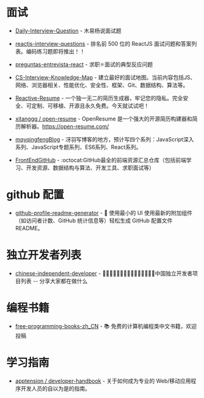 # 面试
+ [Daily-Interview-Question](https://github.com/Advanced-Frontend/Daily-Interview-Question) - 木易杨说面试题
+ [reactjs-interview-questions](https://github.com/sudheerj/reactjs-interview-questions) - 排名前 500 位的 ReactJS 面试问题和答案列表。编码练习题即将推出！！
+ [preguntas-entrevista-react](https://github.com/midudev/preguntas-entrevista-react) - 求职⚛️面试的典型反应问题
+ [CS-Interview-Knowledge-Map](https://github.com/InterviewMap/CS-Interview-Knowledge-Map) - 建立最好的面试地图。当前内容包括JS、网络、浏览器相关、性能优化、安全性、框架、Git、数据结构、算法等。
+ [Reactive-Resume](https://github.com/AmruthPillai/Reactive-Resume) - 一个独一无二的简历生成器，牢记您的隐私。完全安全、可定制、可移植、开源且永久免费。今天就试试吧！
+ [xitanggg / open-resume](https://github.com/xitanggg/open-resume) - OpenResume 是一个强大的开源简历构建器和简历解析器。https://open-resume.com/

+ [mqyqingfengBlog](https://github.com/mqyqingfeng/Blog) - 冴羽写博客的地方，预计写四个系列：JavaScript深入系列、JavaScript专题系列、ES6系列、React系列。

+ [FrontEndGitHub](https://github.com/FrontEndGitHub/FrontEndGitHub) - :octocat:GitHub最全的前端资源汇总仓库（包括前端学习、开发资源、数据结构与算法、开发工具、求职面试等）

# github 配置
+ [github-profile-readme-generator](https://github.com/rahuldkjain/github-profile-readme-generator) - 🚀 使用最小的 UI 使用最新的附加组件（如访问者计数、GitHub 统计信息等）轻松生成 GitHub 配置文件 README。

# 独立开发者列表
+ [chinese-independent-developer](https://github.com/1c7/chinese-independent-developer) - 👩🏿‍💻👨🏾‍💻👩🏼‍💻👨🏽‍💻👩🏻‍💻中国独立开发者项目列表 -- 分享大家都在做什么

# 编程书籍

+ [free-programming-books-zh_CN](https://github.com/justjavac/free-programming-books-zh_CN) - 📚 免费的计算机编程类中文书籍，欢迎投稿

# 学习指南

+ [apptension / developer-handbook](https://github.com/apptension/developer-handbook) - 关于如何成为专业的 Web/移动应用程序开发人员的自以为是的指南。

